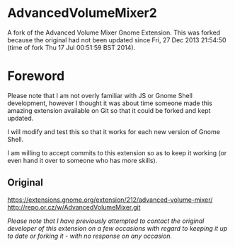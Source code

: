 AdvancedVolumeMixer2
====================

A fork of the Advanced Volume Mixer Gnome Extension.
This was forked because the original had not been updated since Fri, 27 Dec 2013 21:54:50 (time of fork Thu 17 Jul 00:51:59 BST 2014).

# Foreword
Please note that I am not overly familiar with JS or Gnome Shell development, however I thought it was about time someone made this amazing extension available on Git so that it could be 
forked and kept updated.

I will modify and test this so that it works for each new version of Gnome Shell.

I am willing to accept commits to this extension so as to keep it working (or even hand it over to someone who has more skills).

## Original
https://extensions.gnome.org/extension/212/advanced-volume-mixer/
http://repo.or.cz/w/AdvancedVolumeMixer.git

*Please note that I have previously attempted to contact the original developer of this extension on a few occasions with regard to keeping it up to date or forking it - with no response on 
any occasion.*
